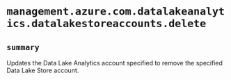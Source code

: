 # `management.azure.com.datalakeanalytics.datalakestoreaccounts.delete`

## `summary`
Updates the Data Lake Analytics account specified to remove the specified Data Lake Store account.


